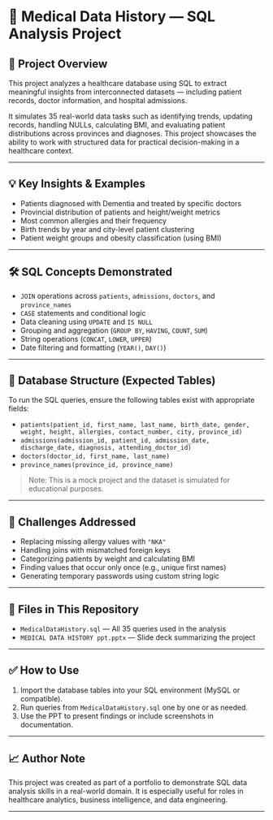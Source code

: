# 🏥 Medical Data History — SQL Analysis Project

## 📘 Project Overview
This project analyzes a healthcare database using SQL to extract meaningful insights from interconnected datasets — including patient records, doctor information, and hospital admissions.

It simulates 35 real-world data tasks such as identifying trends, updating records, handling NULLs, calculating BMI, and evaluating patient distributions across provinces and diagnoses. This project showcases the ability to work with structured data for practical decision-making in a healthcare context.

---

## 💡 Key Insights & Examples
- Patients diagnosed with Dementia and treated by specific doctors
- Provincial distribution of patients and height/weight metrics
- Most common allergies and their frequency
- Birth trends by year and city-level patient clustering
- Patient weight groups and obesity classification (using BMI)

---

## 🛠 SQL Concepts Demonstrated
- `JOIN` operations across `patients`, `admissions`, `doctors`, and `province_names`
- `CASE` statements and conditional logic
- Data cleaning using `UPDATE` and `IS NULL`
- Grouping and aggregation (`GROUP BY`, `HAVING`, `COUNT`, `SUM`)
- String operations (`CONCAT`, `LOWER`, `UPPER`)
- Date filtering and formatting (`YEAR()`, `DAY()`)

---

## 🧱 Database Structure (Expected Tables)
To run the SQL queries, ensure the following tables exist with appropriate fields:
- `patients(patient_id, first_name, last_name, birth_date, gender, weight, height, allergies, contact_number, city, province_id)`
- `admissions(admission_id, patient_id, admission_date, discharge_date, diagnosis, attending_doctor_id)`
- `doctors(doctor_id, first_name, last_name)`
- `province_names(province_id, province_name)`

> Note: This is a mock project and the dataset is simulated for educational purposes.

---

## 🚧 Challenges Addressed
- Replacing missing allergy values with `"NKA"`
- Handling joins with mismatched foreign keys
- Categorizing patients by weight and calculating BMI
- Finding values that occur only once (e.g., unique first names)
- Generating temporary passwords using custom string logic

---

## 📂 Files in This Repository
- `MedicalDataHistory.sql` — All 35 queries used in the analysis
- `MEDICAL DATA HISTORY ppt.pptx` — Slide deck summarizing the project

---

## ✅ How to Use
1. Import the database tables into your SQL environment (MySQL or compatible).
2. Run queries from `MedicalDataHistory.sql` one by one or as needed.
3. Use the PPT to present findings or include screenshots in documentation.

---

## 📈 Author Note
This project was created as part of a portfolio to demonstrate SQL data analysis skills in a real-world domain. It is especially useful for roles in healthcare analytics, business intelligence, and data engineering.

---

